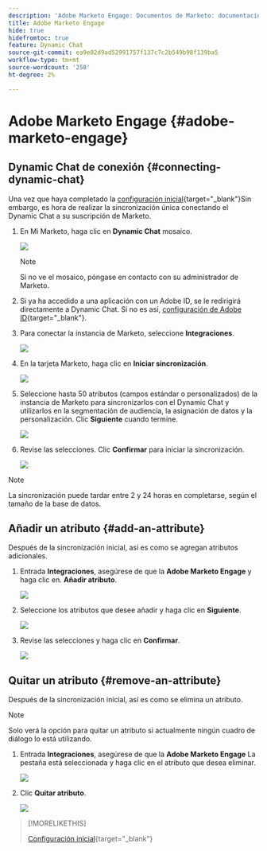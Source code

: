 ```yaml
---
description: 'Adobe Marketo Engage: Documentos de Marketo: documentación del producto'
title: Adobe Marketo Engage
hide: true
hidefromtoc: true
feature: Dynamic Chat
source-git-commit: ea9e02d9ad52991757f137c7c2b549b98f139ba5
workflow-type: tm+mt
source-wordcount: '258'
ht-degree: 2%

---
```


# Adobe Marketo Engage {#adobe-marketo-engage}

## Dynamic Chat de conexión {#connecting-dynamic-chat}

Una vez que haya completado la [configuración inicial](/help/marketo/product-docs/demand-generation/dynamic-chat/initial-setup.md){target="_blank"}Sin embargo, es hora de realizar la sincronización única conectando el Dynamic Chat a su suscripción de Marketo.

1. En Mi Marketo, haga clic en **Dynamic Chat** mosaico.

   ![](assets/adobe-marketo-engage-1.png)

   >[!NOTE]
   >
   >Si no ve el mosaico, póngase en contacto con su administrador de Marketo.

1. Si ya ha accedido a una aplicación con un Adobe ID, se le redirigirá directamente a Dynamic Chat. Si no es así, [configuración de Adobe ID](https://helpx.adobe.com/manage-account/using/create-update-adobe-id.html){target="_blank"}.

1. Para conectar la instancia de Marketo, seleccione **Integraciones**.

   ![](assets/adobe-marketo-engage-2.png)

1. En la tarjeta Marketo, haga clic en **Iniciar sincronización**.

   ![](assets/adobe-marketo-engage-3.png)

1. Seleccione hasta 50 atributos (campos estándar o personalizados) de la instancia de Marketo para sincronizarlos con el Dynamic Chat y utilizarlos en la segmentación de audiencia, la asignación de datos y la personalización. Clic **Siguiente** cuando termine.

   ![](assets/adobe-marketo-engage-4.png)

1. Revise las selecciones. Clic **Confirmar** para iniciar la sincronización.

   ![](assets/adobe-marketo-engage-5.png)

>[!NOTE]
>
>La sincronización puede tardar entre 2 y 24 horas en completarse, según el tamaño de la base de datos.

## Añadir un atributo {#add-an-attribute}

Después de la sincronización inicial, así es como se agregan atributos adicionales.

1. Entrada **Integraciones**, asegúrese de que la **Adobe Marketo Engage** y haga clic en. **Añadir atributo**.

   ![](assets/adobe-marketo-engage-6.png)

1. Seleccione los atributos que desee añadir y haga clic en **Siguiente**.

   ![](assets/adobe-marketo-engage-7.png)

1. Revise las selecciones y haga clic en **Confirmar**.

   ![](assets/adobe-marketo-engage-8.png)

## Quitar un atributo {#remove-an-attribute}

Después de la sincronización inicial, así es como se elimina un atributo.

>[!NOTE]
>
>Solo verá la opción para quitar un atributo si actualmente ningún cuadro de diálogo lo está utilizando.

1. Entrada **Integraciones**, asegúrese de que la **Adobe Marketo Engage** La pestaña está seleccionada y haga clic en el atributo que desea eliminar.

   ![](assets/adobe-marketo-engage-9.png)

1. Clic **Quitar atributo**.

   ![](assets/adobe-marketo-engage-10.png)

>[!MORELIKETHIS]
>
>[Configuración inicial](/help/marketo/product-docs/demand-generation/dynamic-chat/initial-setup.md){target="_blank"}

